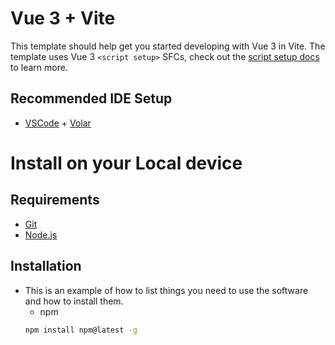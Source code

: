 # Vue 3 + Vite

This template should help get you started developing with Vue 3 in Vite. The template uses Vue 3 `<script setup>` SFCs, check out the [script setup docs](https://v3.vuejs.org/api/sfc-script-setup.html#sfc-script-setup) to learn more.

## Recommended IDE Setup

- [VSCode](https://code.visualstudio.com/) + [Volar](https://marketplace.visualstudio.com/items?itemName=johnsoncodehk.volar)

# Install on your Local device

## Requirements
- [Git](https://git-scm.com/downloads)
- [Node.js](https://nodejs.org/en/download/)

## Installation
- This is an example of how to list things you need to use the software and how to install them.
  * npm
  ```sh
  npm install npm@latest -g
  ```
